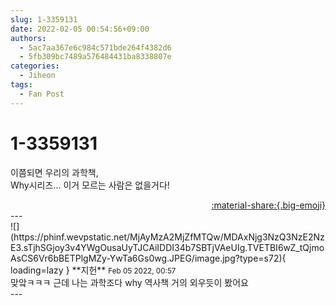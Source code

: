 ```yaml
---
slug: 1-3359131
date: 2022-02-05 00:54:56+09:00
authors:
  - 5ac7aa367e6c984c571bde264f4382d6
  - 5fb309bc7489a576484431ba8338807e
categories:
  - Jiheon
tags:
  - Fan Post
---
```


# 1-3359131

<div class="post-container" markdown="1">
<div class="content-container md-sidebar__scrollwrap" markdown="1">

이쯤되면 우리의 과학책,<br>Why시리즈... 이거 모르는 사람은 없을거다!

</div>
</div>

<div style="text-align: right;" markdown="1">
<a href="https://weverse.io/fromis9/fanpost/1-3359131" style="text-align: right;">:material-share:{.big-emoji}</a>
</div>
---

<div class="comments-container md-sidebar__scrollwrap" markdown="1">
<div class="comment" markdown="1">
<div class='id-container' markdown="1">
![](https://phinf.wevpstatic.net/MjAyMzA2MjZfMTQw/MDAxNjg3NzQ3NzE2NzE3.sTjhSGjoy3v4YWgOusaUyTJCAiIDDI34b7SBTjVAeUIg.TVETBI6wZ_tQjmoAsCS6Vr6bBETPlgMZy-YwTa6Gs0wg.JPEG/image.jpg?type=s72){ loading=lazy }
**<span class="artist">지헌</span>** <small>Feb 05 2022, 00:57</small><br>
</div>
<div class='comment-body' markdown="1">
맞앜ㅋㅋㅋ 근데 나는 과학조다 why 역사책 거의 외우듯이 봤어요
</div>
</div>
</div>
---
